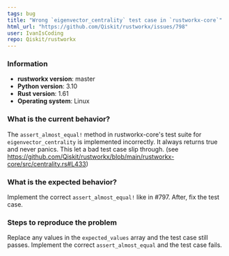 ```yaml
---
tags: bug
title: "Wrong `eigenvector_centrality` test case in `rustworkx-core`"
html_url: "https://github.com/Qiskit/rustworkx/issues/798"
user: IvanIsCoding
repo: Qiskit/rustworkx
---
```


<!-- ⚠️ If you do not respect this template, your issue will be closed -->
<!-- ⚠️ Make sure to browse the opened and closed issues -->

### Information

- **rustworkx version**: master
- **Python version**: 3.10
- **Rust version**: 1.61
- **Operating system**: Linux

### What is the current behavior?

The `assert_almost_equal!` method in rustworkx-core's test suite for `eigenvector_centrality`  is implemented incorrectly. It always returns true and never panics. This let a bad test case slip through. (see https://github.com/Qiskit/rustworkx/blob/main/rustworkx-core/src/centrality.rs#L433)

### What is the expected behavior?

Implement the correct `assert_almost_equal!` like in #797. After, fix the test case.

### Steps to reproduce the problem

Replace any values in the `expected_values` array and the test case still passes. Implement the correct `assert_almost_equal` and the test case fails.
